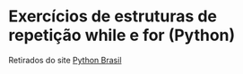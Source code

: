 # Exercícios de estruturas de repetição while e for (Python)

Retirados do site [Python Brasil](https://wiki.python.org.br/EstruturaDeRepeticao)


